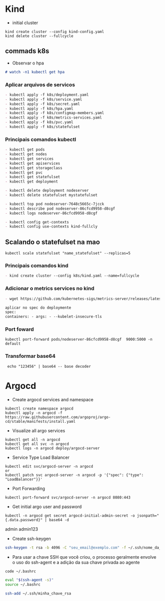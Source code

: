 # Kind

- initial cluster

```
kind create cluster --config kind-config.yaml
kind delete cluster --fullcycle
```

## commads k8s

- Observar o hpa

```md
# watch -n1 kubectl get hpa
```

### Aplicar arquivos de servicos

```md
- kubectl apply -f k8s/deployment.yaml
- kubectl apply -f k8s/service.yaml
- kubectl apply -f k8s/secret.yaml
- kubectl apply -f k8s/hpa.yaml
- kubectl apply -f k8s/configmap-members.yaml
- kubectl apply -f k8s/metrics-services.yaml
- kubectl apply -f k8s/pvc.yaml
- kubectl apply -f k8s/statefulset
```

### Principais comandos kubectl

```md
- kubectl get pods
- kubectl get nodes
- kubectl get services
- kubectl get apiservices
- kubectl get storageclass
- kubectl get pvc
- kubectl get statefulset
- kubectl get deployment

- kubectl delete deployment nodeserver
- kubectl delete statefulset mystatefulset

- kubectl top pod nodeserver-7648c5665c-7jcck
- kubectl describe pod nodeserver-86cfcd9958-d8cgf
- kubectl logs nodeserver-86cfcd9958-d8cgf

- kubectl config get-contexts
- kubectl config use-contexts kind-fullcly
```

## Scalando o statefulset na mao

```
kubectl scale statefulset "name_statefulset" --replicas=5
```

### Principais comandos kind

```md
- kind create cluster --config k8s/kind.yaml --name=fullcycle
```

### Adicionar o metrics services no kind

```md
- wget https://github.com/kubernetes-sigs/metrics-server/releases/latest/download/components.yaml

aplicar no spec do deploymente
spec:
containers: - args: - --kubelet-insecure-tls
```

### Port foward

```
kubectl port-forward pods/nodeserver-86cfcd9958-d8cgf  9000:5000 -n default
```

### Transformar base64

```
 echo "123456" | base64 -- base decoder
```

# Argocd

- Create argocd services and namespace

```
kubectl create namespace argocd
kubectl apply -n argocd -f https://raw.githubusercontent.com/argoproj/argo-cd/stable/manifests/install.yaml
```

- Visualize all argo services

```
kubectl get all -n argocd
kubectl get all svc -n argocd
kubectl logs -n argocd deploy/argocd-server

```

- Service Type Load Balancer

```
kubectl edit svc/argocd-server -n argocd
or
kubectl patch svc argocd-server -n argocd -p '{"spec": {"type": "LoadBalancer"}}'
```

- Port Forwarding

```
kubectl port-forward svc/argocd-server -n argocd 8080:443
```

- Get initial argo user and password

```
kubectl -n argocd get secret argocd-initial-admin-secret -o jsonpath="{.data.password}" | base64 -d
```

admin
admin123

- Create ssh-keygen

```bash
ssh-keygen -t rsa -b 4096 -C "seu_email@exemplo.com" -f ~/.ssh/nome_da_chave_rsa
```

- Para usar a chave SSH que você criou, o processo geralmente envolve o uso do ssh-agent e a adição da sua chave privada ao agente

```bash
code ~/.bashrc

eval "$(ssh-agent -s)"
source ~/.bashrc

ssh-add ~/.ssh/minha_chave_rsa
```
